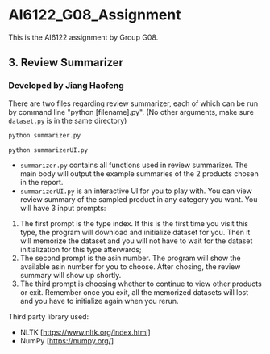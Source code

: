 # AI6122_G08_Assignment
This is the AI6122 assignment by Group G08.

## 3. Review Summarizer 
### Developed by Jiang Haofeng
There are two files regarding review summarizer, each of which can be run by command line "python [filename].py". (No other arguments, make sure `dataset.py` is in the same directory)

```sh
python summarizer.py
   ```
```sh
python summarizerUI.py
   ```

* `summarizer.py` contains all functions used in review summarizer. The main body will output the example summaries of the 2 products chosen in the report.
* `summarizerUI.py` is an interactive UI for you to play with. You can view review summary of the sampled product in any category you want. You will have 3 input prompts: 
1. The first prompt is the type index. If this is the first time you visit this type, the program will download and initialize dataset for you. Then it will memorize the dataset and you will not have to wait for the dataset initialization for this type afterwards; 
2. The second prompt is the asin number. The program will show the available asin number for you to choose. After chosing, the review summary will show up shortly.
3. The third prompt is choosing whether to continue to view other products or exit. Remember once you exit, all the memorized datasets will lost and you have to initialize again when you rerun.

Third party library used:
* NLTK [https://www.nltk.org/index.html]
* NumPy [https://numpy.org/]
